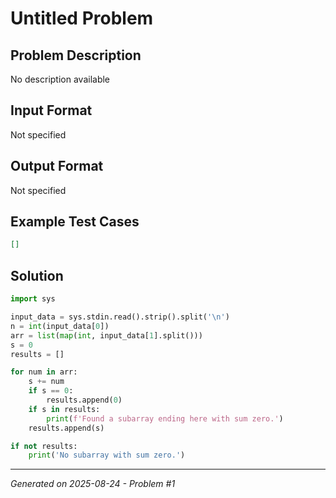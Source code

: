 # Untitled Problem

## Problem Description
No description available

## Input Format
Not specified

## Output Format
Not specified

## Example Test Cases
```json
[]
```

## Solution
```python
import sys

input_data = sys.stdin.read().strip().split('\n')
n = int(input_data[0])
arr = list(map(int, input_data[1].split()))
s = 0
results = []

for num in arr:
    s += num
    if s == 0:
        results.append(0)
    if s in results:
        print(f'Found a subarray ending here with sum zero.')
    results.append(s)

if not results:
    print('No subarray with sum zero.')
```

---
*Generated on 2025-08-24 - Problem #1*